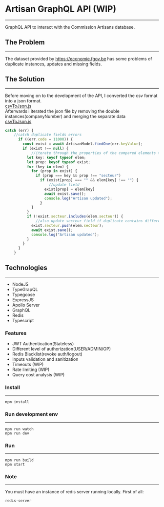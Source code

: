 # Artisan GraphQL API (WIP)
---
GraphQL API to interact with the Commission Artisans database.

## The Problem
---
The dataset provided by https://economie.fgov.be has some problems of
duplicate instances,
updates and missing fields.

## The Solution
---
Before moving on to the development of the API, I converted the csv format into a json format.
<br> 
[csvToJson.js](./data/csvToJson.js)
<br>
Afterwards i iterated the json file by removing the double instances(companyNumber) and merging the separate data 
<br> 
[csvToJson.js](./src//seeder/seeder.ts)
<br>
```typescript
catch (err) {
    //catch duplicate fields errors
      if ((err.code = 11000)) {
        const exist = await ArtisanModel.findOne(err.keyValue);
        if (exist !== null) {
            //iterate through the properties of the compared elements to find same properties with difference
          let key: keyof typeof elem;
          let prop: keyof typeof exist;
          for (key in elem) {
            for (prop in exist) {
              if (prop === key && prop !== "secteur")
                if (exist[prop] === "" && elem[key] !== "") {
                    //update field
                  exist[prop] = elem[key]
                  await exist.save();
                  console.log("Artisan updated");
                }
            }
          }
          if (!exist.secteur.includes(elem.secteur)) {
              //also update secteur field if duplicate contains different instances
            exist.secteur.push(elem.secteur);
            await exist.save();
            console.log("Artisan updated");
          }
        }
      }
    }
```

## Technologies
---

- NodeJS
- TypeGrapQL
- Typegoose
- ExpressJS
- Apollo Server
- GraphQL
- Redis
- Typescript

### Features

- JWT Authentication(Stateless)
- Different level of authorization(USER/ADMIN/OP)
- Redis Blacklist(revoke auth/logout)
- Inputs validation and sanitization 
- Timeouts (WIP)
- Rate limiting (WIP)
- Query cost analysis (WIP) 
### Install
---
```
npm install
```
### Run development env
---
```
npm run watch
npm run dev
```
### Run 
---
```
npm run build
npm start
```

### Note
---
You must have an instance of redis server running locally.
First of all:
```
redis-server
```





